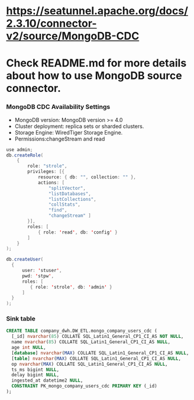 # https://seatunnel.apache.org/docs/2.3.10/connector-v2/source/MongoDB-CDC
# Check README.md for more details about how to use MongoDB source connector.


### MongoDB CDC Availability Settings
- MongoDB version: MongoDB version >= 4.0
- Cluster deployment: replica sets or sharded clusters.
- Storage Engine: WiredTiger Storage Engine.
- Permissions:changeStream and read
```java
use admin;
db.createRole(
    {
        role: "strole",
        privileges: [{
            resource: { db: "", collection: "" },
            actions: [
                "splitVector",
                "listDatabases",
                "listCollections",
                "collStats",
                "find",
                "changeStream" ]
        }],
        roles: [
            { role: 'read', db: 'config' }
        ]
    }
);

db.createUser(
  {
      user: 'stuser',
      pwd: 'stpw',
      roles: [
         { role: 'strole', db: 'admin' }
      ]
  }
);
```

### Sink table
```sql
CREATE TABLE company_dwh.DW_ETL.mongo_company_users_cdc (
  [_id] nvarchar(85) COLLATE SQL_Latin1_General_CP1_CI_AS NOT NULL,
  name nvarchar(85) COLLATE SQL_Latin1_General_CP1_CI_AS NULL,
  age int NULL,
  [database] nvarchar(MAX) COLLATE SQL_Latin1_General_CP1_CI_AS NULL,
  [table] nvarchar(MAX) COLLATE SQL_Latin1_General_CP1_CI_AS NULL,
  op nvarchar(MAX) COLLATE SQL_Latin1_General_CP1_CI_AS NULL,
  ts_ms bigint NULL,
  delay bigint NULL,
  ingested_at datetime2 NULL,
  CONSTRAINT PK_mongo_company_users_cdc PRIMARY KEY (_id)
);

```